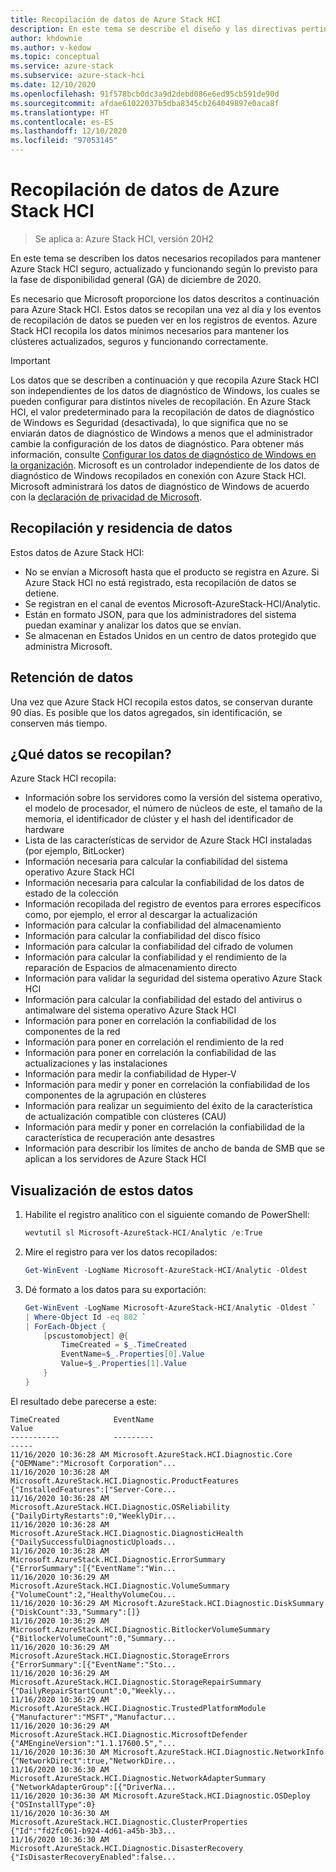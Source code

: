 ```yaml
---
title: Recopilación de datos de Azure Stack HCI
description: En este tema se describe el diseño y las directivas pertinentes para los datos de diagnóstico que recopila Azure Stack HCI.
author: khdownie
ms.author: v-kedow
ms.topic: conceptual
ms.service: azure-stack
ms.subservice: azure-stack-hci
ms.date: 12/10/2020
ms.openlocfilehash: 91f578bcb0dc3a9d2debd086e6ed95cb591de90d
ms.sourcegitcommit: afdae61022037b5dba8345cb264049897e0aca8f
ms.translationtype: HT
ms.contentlocale: es-ES
ms.lasthandoff: 12/10/2020
ms.locfileid: "97053145"
---
```

# <a name="azure-stack-hci-data-collection"></a>Recopilación de datos de Azure Stack HCI

> Se aplica a: Azure Stack HCI, versión 20H2

En este tema se describen los datos necesarios recopilados para mantener Azure Stack HCI seguro, actualizado y funcionando según lo previsto para la fase de disponibilidad general (GA) de diciembre de 2020.

Es necesario que Microsoft proporcione los datos descritos a continuación para Azure Stack HCI. Estos datos se recopilan una vez al día y los eventos de recopilación de datos se pueden ver en los registros de eventos. Azure Stack HCI recopila los datos mínimos necesarios para mantener los clústeres actualizados, seguros y funcionando correctamente.

   > [!IMPORTANT]
   > Los datos que se describen a continuación y que recopila Azure Stack HCI son independientes de los datos de diagnóstico de Windows, los cuales se pueden configurar para distintos niveles de recopilación. En Azure Stack HCI, el valor predeterminado para la recopilación de datos de diagnóstico de Windows es Seguridad (desactivada), lo que significa que no se enviarán datos de diagnóstico de Windows a menos que el administrador cambie la configuración de los datos de diagnóstico. Para obtener más información, consulte [Configurar los datos de diagnóstico de Windows en la organización](/windows/privacy/configure-windows-diagnostic-data-in-your-organization). Microsoft es un controlador independiente de los datos de diagnóstico de Windows recopilados en conexión con Azure Stack HCI. Microsoft administrará los datos de diagnóstico de Windows de acuerdo con la [declaración de privacidad de Microsoft](https://privacy.microsoft.com/privacystatement).

## <a name="data-collection-and-residency"></a>Recopilación y residencia de datos

Estos datos de Azure Stack HCI: 

- No se envían a Microsoft hasta que el producto se registra en Azure. Si Azure Stack HCI no está registrado, esta recopilación de datos se detiene.
- Se registran en el canal de eventos Microsoft-AzureStack-HCI/Analytic. 
- Están en formato JSON, para que los administradores del sistema puedan examinar y analizar los datos que se envían.
- Se almacenan en Estados Unidos en un centro de datos protegido que administra Microsoft.

## <a name="data-retention"></a>Retención de datos

Una vez que Azure Stack HCI recopila estos datos, se conservan durante 90 días. Es posible que los datos agregados, sin identificación, se conserven más tiempo.

## <a name="what-data-is-collected"></a>¿Qué datos se recopilan?

Azure Stack HCI recopila:

- Información sobre los servidores como la versión del sistema operativo, el modelo de procesador, el número de núcleos de este, el tamaño de la memoria, el identificador de clúster y el hash del identificador de hardware
- Lista de las características de servidor de Azure Stack HCI instaladas (por ejemplo, BitLocker)
- Información necesaria para calcular la confiabilidad del sistema operativo Azure Stack HCI
- Información necesaria para calcular la confiabilidad de los datos de estado de la colección
- Información recopilada del registro de eventos para errores específicos como, por ejemplo, el error al descargar la actualización
- Información para calcular la confiabilidad del almacenamiento
- Información para calcular la confiabilidad del disco físico
- Información para calcular la confiabilidad del cifrado de volumen
- Información para calcular la confiabilidad y el rendimiento de la reparación de Espacios de almacenamiento directo
- Información para validar la seguridad del sistema operativo Azure Stack HCI
- Información para calcular la confiabilidad del estado del antivirus o antimalware del sistema operativo Azure Stack HCI
- Información para poner en correlación la confiabilidad de los componentes de la red
- Información para poner en correlación el rendimiento de la red
- Información para poner en correlación la confiabilidad de las actualizaciones y las instalaciones
- Información para medir la confiabilidad de Hyper-V
- Información para medir y poner en correlación la confiabilidad de los componentes de la agrupación en clústeres
- Información para realizar un seguimiento del éxito de la característica de actualización compatible con clústeres (CAU)
- Información para medir y poner en correlación la confiabilidad de la característica de recuperación ante desastres
- Información para describir los límites de ancho de banda de SMB que se aplican a los servidores de Azure Stack HCI

## <a name="view-this-data"></a>Visualización de estos datos

1. Habilite el registro analítico con el siguiente comando de PowerShell:

   ```PowerShell
   wevtutil sl Microsoft-AzureStack-HCI/Analytic /e:True
   ```

2. Mire el registro para ver los datos recopilados:

   ```PowerShell
   Get-WinEvent -LogName Microsoft-AzureStack-HCI/Analytic -Oldest
   ```

3. Dé formato a los datos para su exportación:

   ```PowerShell
   Get-WinEvent -LogName Microsoft-AzureStack-HCI/Analytic -Oldest `
   | Where-Object Id -eq 802 `
   | ForEach-Object { 
       [pscustomobject] @{
           TimeCreated = $_.TimeCreated 
           EventName=$_.Properties[0].Value 
           Value=$_.Properties[1].Value 
       } 
   }
   ```
 
El resultado debe parecerse a este:

```shell
TimeCreated            EventName                                                  Value
-----------            ---------                                                  -----
11/16/2020 10:36:28 AM Microsoft.AzureStack.HCI.Diagnostic.Core                   {"OEMName":"Microsoft Corporation"...
11/16/2020 10:36:28 AM Microsoft.AzureStack.HCI.Diagnostic.ProductFeatures        {"InstalledFeatures":["Server-Core...
11/16/2020 10:36:28 AM Microsoft.AzureStack.HCI.Diagnostic.OSReliability          {"DailyDirtyRestarts":0,"WeeklyDir...
11/16/2020 10:36:28 AM Microsoft.AzureStack.HCI.Diagnostic.DiagnosticHealth       {"DailySuccessfulDiagnosticUploads...
11/16/2020 10:36:28 AM Microsoft.AzureStack.HCI.Diagnostic.ErrorSummary           {"ErrorSummary":[{"EventName":"Win...
11/16/2020 10:36:29 AM Microsoft.AzureStack.HCI.Diagnostic.VolumeSummary          {"VolumeCount":2,"HealthyVolumeCou...
11/16/2020 10:36:29 AM Microsoft.AzureStack.HCI.Diagnostic.DiskSummary            {"DiskCount":33,"Summary":[]}
11/16/2020 10:36:29 AM Microsoft.AzureStack.HCI.Diagnostic.BitlockerVolumeSummary {"BitlockerVolumeCount":0,"Summary...
11/16/2020 10:36:29 AM Microsoft.AzureStack.HCI.Diagnostic.StorageErrors          {"ErrorSummary":[{"EventName":"Sto...
11/16/2020 10:36:29 AM Microsoft.AzureStack.HCI.Diagnostic.StorageRepairSummary   {"DailyRepairStartCount":0,"Weekly...
11/16/2020 10:36:29 AM Microsoft.AzureStack.HCI.Diagnostic.TrustedPlatformModule  {"Manufacturer":"MSFT","Manufactur...
11/16/2020 10:36:29 AM Microsoft.AzureStack.HCI.Diagnostic.MicrosoftDefender      {"AMEngineVersion":"1.1.17600.5","...
11/16/2020 10:36:30 AM Microsoft.AzureStack.HCI.Diagnostic.NetworkInfo            {"NetworkDirect":true,"NetworkDire...
11/16/2020 10:36:30 AM Microsoft.AzureStack.HCI.Diagnostic.NetworkAdapterSummary  {"NetworkAdapterGroup":[{"DriverNa...
11/16/2020 10:36:30 AM Microsoft.AzureStack.HCI.Diagnostic.OSDeploy               {"OSInstallType":0}
11/16/2020 10:36:30 AM Microsoft.AzureStack.HCI.Diagnostic.ClusterProperties      {"Id":"fd2fc061-b924-4d61-a45b-3b3...
11/16/2020 10:36:30 AM Microsoft.AzureStack.HCI.Diagnostic.DisasterRecovery       {"IsDisasterRecoveryEnabled":false...
```

